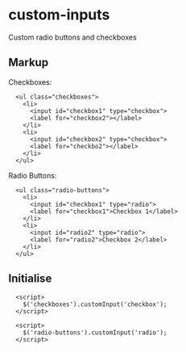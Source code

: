 # custom-inputs


Custom radio buttons and checkboxes

## Markup

Checkboxes:

```
  <ul class="checkboxes">
    <li>
      <input id="checkbox1" type="checkbox">
      <label for="checkbox2"></label>
    </li>
    <li>
      <input id="checkbox2" type="checkbox">
      <label for="checkbo2"></label>
    </li>    
  </ul>
```

Radio Buttons:

```
  <ul class="radio-buttons">
    <li>
      <input id="checkbox1" type="radio">
      <label for="checkbox1">Checkbox 1</label>
    </li>
    <li>
      <input id="radio2" type="radio">
      <label for="radio2">Checkbox 2</label>
    </li>
  </ul>
```


## Initialise


```
  <script>
    $('checkboxes').customInput('checkbox');
  </script>

```


```
  <script>
    $('radio-buttons').customInput('radio');
  </script>
```